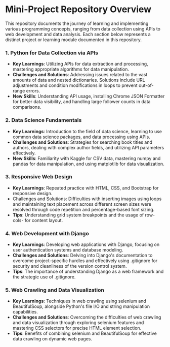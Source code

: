 # Mini-Project Repository Overview
This repository documents the journey of learning and implementing various programming concepts, ranging from data collection using APIs to web development and data analysis. Each section below represents a distinct project or learning module documented in this repository.

### 1. Python for Data Collection via APIs
- **Key Learnings**: Utilizing APIs for data extraction and processing, mastering appropriate algorithms for data manipulation.
- **Challenges and Solutions**: Addressing issues related to the vast amounts of data and nested dictionaries. Solutions include URL adjustments and condition modifications in loops to prevent out-of-range errors.
- **New Skills**: Understanding API usage, installing Chrome JSON Formatter for better data visibility, and handling large follower counts in data comparisons.

### 2. Data Science Fundamentals
- **Key Learnings**: Introduction to the field of data science, learning to use common data science packages, and data processing using APIs.
- **Challenges and Solutions**: Strategies for searching book titles and authors, dealing with complex author fields, and utilizing API parameters effectively.
- **New Skills**: Familiarity with Kaggle for CSV data, mastering numpy and pandas for data manipulation, and using matplotlib for data visualization.

### 3. Responsive Web Design
- **Key Learnings**: Repeated practice with HTML, CSS, and Bootstrap for responsive design.
- Challenges and Solutions: Difficulties with inserting images using loops and maintaining text placement across different screen sizes were resolved through code repetition and percentage-based font sizing.
- **Tips**: Understanding grid system breakpoints and the usage of row-cols- for content layout.

### 4. Web Development with Django
- **Key Learnings**: Developing web applications with Django, focusing on user authentication systems and database modeling.
- **Challenges and Solutions**: Delving into Django's documentation to overcome project-specific hurdles and effectively using .gitignore for security and cleanliness of the version control system.
- **Tips**: The importance of understanding Django as a web framework and the strategic use of .gitignore.

### 5. Web Crawling and Data Visualization
- **Key Learnings**: Techniques in web crawling using selenium and BeautifulSoup, alongside Python's file I/O and string manipulation capabilities.
- **Challenges and Solutions**: Overcoming the difficulties of web crawling and data visualization through exploring selenium features and mastering CSS selectors for precise HTML element selection.
- **Tips**: Benefits of combining selenium and BeautifulSoup for effective data crawling on dynamic web pages.